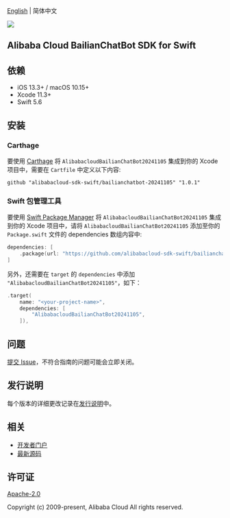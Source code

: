 [English](README.md) | 简体中文

![](https://aliyunsdk-pages.alicdn.com/icons/AlibabaCloud.svg)

## Alibaba Cloud BailianChatBot SDK for Swift

## 依赖

- iOS 13.3+ / macOS 10.15+
- Xcode 11.3+
- Swift 5.6

## 安装

### Carthage

要使用 [Carthage](https://github.com/Carthage/Carthage) 将 `AlibabacloudBailianChatBot20241105` 集成到你的 Xcode 项目中，需要在 `Cartfile` 中定义以下内容:

```ogdl
github "alibabacloud-sdk-swift/bailianchatbot-20241105" "1.0.1"
```

### Swift 包管理工具

要使用 [Swift Package Manager](https://swift.org/package-manager/) 将 `AlibabacloudBailianChatBot20241105` 集成到你的 Xcode 项目中，请将 `AlibabacloudBailianChatBot20241105` 添加至你的 `Package.swift` 文件的 dependencies 数组内容中:

```swift
dependencies: [
    .package(url: "https://github.com/alibabacloud-sdk-swift/bailianchatbot-20241105.git", from: "1.0.1")
]
```

另外，还需要在 `target` 的 `dependencies` 中添加 `"AlibabacloudBailianChatBot20241105"`，如下：

```swift
.target(
    name: "<your-project-name>",
    dependencies: [
        "AlibabacloudBailianChatBot20241105",
    ]),
```

## 问题

[提交 Issue](https://github.com/alibabacloud-sdk-swift/bailianchatbot-20241105/issues/new)，不符合指南的问题可能会立即关闭。

## 发行说明

每个版本的详细更改记录在[发行说明](./ChangeLog.txt)中。

## 相关

* [开发者门户](https://next.api.aliyun.com/home)
* [最新源码](https://github.com/alibabacloud-sdk-swift/bailianchatbot-20241105)

## 许可证

[Apache-2.0](http://www.apache.org/licenses/LICENSE-2.0)

Copyright (c) 2009-present, Alibaba Cloud All rights reserved.
